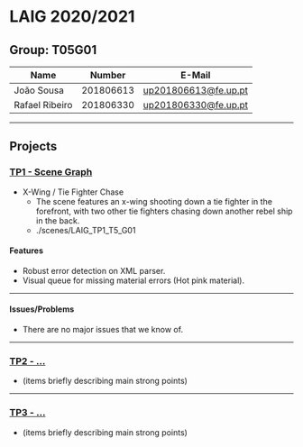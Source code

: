 # LAIG 2020/2021

## Group: T05G01
| Name             | Number    | E-Mail               |
| ---------------- | --------- | -------------------- |
| João Sousa       | 201806613 | up201806613@fe.up.pt |
| Rafael Ribeiro   | 201806330 | up201806330@fe.up.pt |

----

## Projects

### [TP1 - Scene Graph](TP1)

- X-Wing / Tie Fighter Chase
  - The scene features an x-wing shooting down a tie fighter in the forefront, with two other tie fighters chasing down another rebel ship in the back.
  - ./scenes/LAIG_TP1_T5_G01

#### Features
- Robust error detection on XML parser.
- Visual queue for missing material errors (Hot pink material).

----
#### Issues/Problems

- There are no major issues that we know of.

-----

### [TP2 - ...](TP2)
- (items briefly describing main strong points)

----

### [TP3 - ...](TP3)
- (items briefly describing main strong points)

